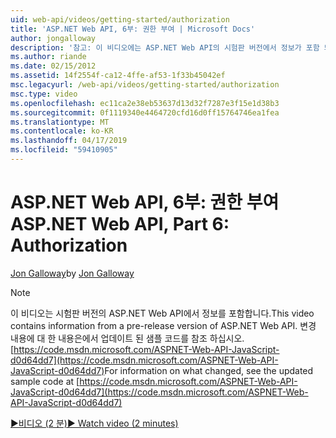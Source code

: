 ```yaml
---
uid: web-api/videos/getting-started/authorization
title: 'ASP.NET Web API, 6부: 권한 부여 | Microsoft Docs'
author: jongalloway
description: '참고: 이 비디오에는 ASP.NET Web API의 시험판 버전에서 정보가 포함 되어 있습니다.'
ms.author: riande
ms.date: 02/15/2012
ms.assetid: 14f2554f-ca12-4ffe-af53-1f33b45042ef
msc.legacyurl: /web-api/videos/getting-started/authorization
msc.type: video
ms.openlocfilehash: ec11ca2e38eb53637d13d32f7287e3f15e1d38b3
ms.sourcegitcommit: 0f1119340e4464720cfd16d0ff15764746ea1fea
ms.translationtype: MT
ms.contentlocale: ko-KR
ms.lasthandoff: 04/17/2019
ms.locfileid: "59410905"
---
```

# <a name="aspnet-web-api-part-6-authorization"></a><span data-ttu-id="09ae9-103">ASP.NET Web API, 6부: 권한 부여</span><span class="sxs-lookup"><span data-stu-id="09ae9-103">ASP.NET Web API, Part 6: Authorization</span></span>

<span data-ttu-id="09ae9-104">[Jon Galloway](https://github.com/jongalloway)</span><span class="sxs-lookup"><span data-stu-id="09ae9-104">by [Jon Galloway](https://github.com/jongalloway)</span></span>

> [!NOTE]
> <span data-ttu-id="09ae9-105">이 비디오는 시험판 버전의 ASP.NET Web API에서 정보를 포함합니다.</span><span class="sxs-lookup"><span data-stu-id="09ae9-105">This video contains information from a pre-release version of ASP.NET Web API.</span></span> <span data-ttu-id="09ae9-106">변경 내용에 대 한 내용은에서 업데이트 된 샘플 코드를 참조 하십시오. [https://code.msdn.microsoft.com/ASPNET-Web-API-JavaScript-d0d64dd7](https://code.msdn.microsoft.com/ASPNET-Web-API-JavaScript-d0d64dd7)</span><span class="sxs-lookup"><span data-stu-id="09ae9-106">For information on what changed, see the updated sample code at [https://code.msdn.microsoft.com/ASPNET-Web-API-JavaScript-d0d64dd7](https://code.msdn.microsoft.com/ASPNET-Web-API-JavaScript-d0d64dd7)</span></span>

[<span data-ttu-id="09ae9-107">&#9654;비디오 (2 분)</span><span class="sxs-lookup"><span data-stu-id="09ae9-107">&#9654; Watch video (2 minutes)</span></span>](https://channel9.msdn.com/Blogs/ASP-NET-Site-Videos/authorization)

